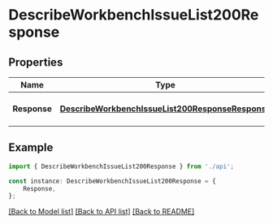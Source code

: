 # DescribeWorkbenchIssueList200Response


## Properties

Name | Type | Description | Notes
------------ | ------------- | ------------- | -------------
**Response** | [**DescribeWorkbenchIssueList200ResponseResponse**](DescribeWorkbenchIssueList200ResponseResponse.md) |  | [optional] [default to undefined]

## Example

```typescript
import { DescribeWorkbenchIssueList200Response } from './api';

const instance: DescribeWorkbenchIssueList200Response = {
    Response,
};
```

[[Back to Model list]](../README.md#documentation-for-models) [[Back to API list]](../README.md#documentation-for-api-endpoints) [[Back to README]](../README.md)
